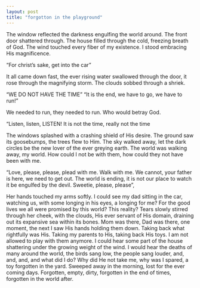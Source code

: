 ```yaml
---
layout: post
title: "forgotton in the playground"
---
```


The window reflected the darkness engulfing the world around. The front door shattered through. The house filled through the cold, freezing breath of God. The wind touched every fiber of my existence. I stood embracing His magnificence. 

“For christ’s sake, get into the car”

It all came down fast, the ever rising water swallowed through the door, it rose through the magnifying storm. The clouds sobbed through a shriek.

“WE DO NOT HAVE THE TIME”
		    “It is the end, we have to go, we have to run!”

We needed to run, they needed to run. Who would betray God.

“Listen, listen, LISTEN! It is not the time, really not the time

The windows splashed with a crashing shield of His desire. The ground saw its goosebumps, the trees flew to Him. The sky walked away, let the dark circles be the new lover of the ever greying earth.  The world was walking away, my world. How could I not be with them, how could they not have been with me. 

“Love, please, please, plead with me. Walk with me. We cannot, your father is here, we need to get out. The world is ending, it is not our place to watch it be engulfed by the devil. Sweetie, please, please”,

Her hands touched my arms softly. I could see my dad sitting in the car, watching us, with some longing in his eyes, a longing for me? For the good lives we all were promised by this world? This reality? Tears slowly stirred through her cheek, with the clouds, His ever servant of His domain, draining out its expansive sea within its bones. Mom was there, Dad was there, one moment, the next I saw His hands holding them down. Taking back what rightfully was His. Taking my parents to His, taking back His toys. I am not allowed to play with them anymore. I could hear some part of the house shattering under the growing weight of the wind. I would hear the deaths of many around the world, the birds sang low, the people sang louder, and, and, and, and what did I do? Why did He not take me, why was I spared, a toy forgotten in the yard. Sweeped away in the morning, lost for the ever coming days. Forgotten, empty, dirty, forgotten in the end of times, forgotten in the world after.



